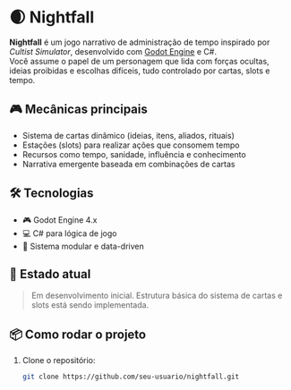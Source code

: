 # 🌒 Nightfall

**Nightfall** é um jogo narrativo de administração de tempo inspirado por *Cultist Simulator*, desenvolvido com [Godot Engine](https://godotengine.org/) e C#.  
Você assume o papel de um personagem que lida com forças ocultas, ideias proibidas e escolhas difíceis, tudo controlado por cartas, slots e tempo.

## 🎮 Mecânicas principais

- Sistema de cartas dinâmico (ideias, itens, aliados, rituais)
- Estações (slots) para realizar ações que consomem tempo
- Recursos como tempo, sanidade, influência e conhecimento
- Narrativa emergente baseada em combinações de cartas

## 🛠️ Tecnologias

- 🎮 Godot Engine 4.x
- 💻 C# para lógica de jogo
- 🧠 Sistema modular e data-driven

## 🚧 Estado atual

> Em desenvolvimento inicial. Estrutura básica do sistema de cartas e slots está sendo implementada.

## 📦 Como rodar o projeto

1. Clone o repositório:
   ```bash
   git clone https://github.com/seu-usuario/nightfall.git
